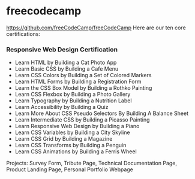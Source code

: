 # freecodecamp
https://github.com/freeCodeCamp/freeCodeCamp
Here are our ten core certifications:

<h3>Responsive Web Design Certification</h3>
<ul>
<li>Learn HTML by Building a Cat Photo App</li>
<li>Learn Basic CSS by Building a Cafe Menu</li>
<li>Learn CSS Colors by Building a Set of Colored Markers</li>
<li>Learn HTML Forms by Building a Registration Form</li>
<li>Learn the CSS Box Model by Building a Rothko Painting</li>
<li>Learn CSS Flexbox by Building a Photo Gallery</li>
<li>Learn Typography by Building a Nutrition Label</li>
<li>Learn Accessibility by Building a Quiz</li>
<li>Learn More About CSS Pseudo Selectors By Building A Balance Sheet</li>
<li>Learn Intermediate CSS by Building a Picasso Painting</li>
<li>Learn Responsive Web Design by Building a Piano</li>
<li>Learn CSS Variables by Building a City Skyline</li>
<li>Learn CSS Grid by Building a Magazine</li>
<li>Learn CSS Transforms by Building a Penguin</li>
  <li>Learn CSS Animations by Building a Ferris Wheel</li>
</ul>

<p>Projects: Survey Form, Tribute Page, Technical Documentation Page, Product Landing Page, Personal Portfolio Webpage
</p>
